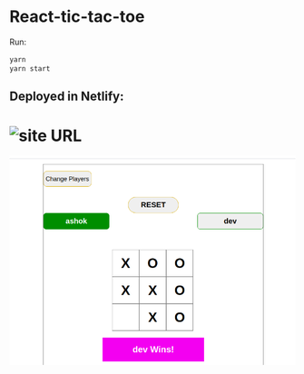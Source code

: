 # React-tic-tac-toe

Run:

```
yarn
yarn start
```
## Deployed in Netlify:

# ![site URL]('https://thirsty-joliot-7ac81f.netlify.app/')

![TicTacToe](./src/Assests/ttt.png)
